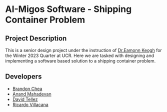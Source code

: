 # AI-Migos Software - Shipping Container Problem
## Project Description
This is a senior design project under the instruction of [Dr.Eamonn Keogh](https://www.cs.ucr.edu/~eamonn/) for the Winter 2023 Quarter at UCR. Here we are tasked with designing and implementing a software based solution to a shipping container problem. 

## Developers
* [Brandon Chea](https://github.com/Bchea99)
* [Anand Mahadevan](https://github.com/AnandMaha)
* [David Tellez](https://github.com/Davtellez01)
* [Ricardo Villacana](https://github.com/RillVicosuh)


